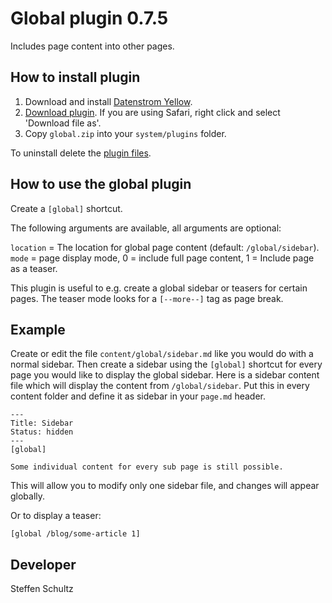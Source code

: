 Global plugin 0.7.5
===================
Includes page content into other pages. 

## How to install plugin

1. Download and install [Datenstrom Yellow](https://github.com/datenstrom/yellow/).
2. [Download plugin](https://github.com/schulle4u/yellow-plugins-schulle4u/raw/master/zip/global.zip). If you are using Safari, right click and select 'Download file as'.
3. Copy `global.zip` into your `system/plugins` folder.

To uninstall delete the [plugin files](update.ini).

## How to use the global plugin

Create a `[global]` shortcut. 

The following arguments are available, all arguments are optional:

`location` = The location for global page content (default: `/global/sidebar`).  
`mode` = page display mode, 0 = include full page content, 1 = Include page as a teaser.  

This plugin is useful to e.g. create a global sidebar or teasers for certain pages. The teaser mode looks for a `[--more--]` tag as page break. 

## Example

Create or edit the file `content/global/sidebar.md` like you would do with a normal sidebar. Then create a sidebar using the `[global]` shortcut for every page you would like to display the global sidebar. Here is a sidebar content file which will display the content from `/global/sidebar`. Put this in every content folder and define it as sidebar in your `page.md` header. 

```
---
Title: Sidebar
Status: hidden
---
[global]

Some individual content for every sub page is still possible.
```

This will allow you to modify only one sidebar file, and changes will appear globally. 

Or to display a teaser: 

```
[global /blog/some-article 1]
```

## Developer

Steffen Schultz

